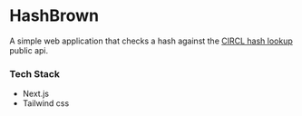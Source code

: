 # HashBrown

A simple web application that checks a hash against the [CIRCL hash lookup](https://circl.lu/services/hashlookup/) public api.

### Tech Stack
- Next.js
- Tailwind css

